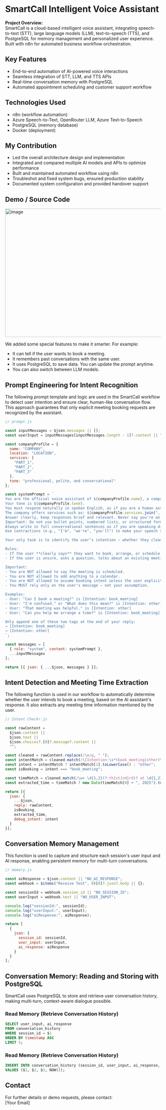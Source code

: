 # SmartCall Intelligent Voice Assistant

**Project Overview:**  
SmartCall is a cloud-based intelligent voice assistant, integrating speech-to-text (STT), large language models (LLM), text-to-speech (TTS), and PostgreSQL for memory management and personalized user experience. Built with n8n for automated business workflow orchestration.

## Key Features

- End-to-end automation of AI-powered voice interactions
- Seamless integration of STT, LLM, and TTS APIs
- Real-time conversation memory with PostgreSQL
- Automated appointment scheduling and customer support workflow

## Technologies Used

- n8n (workflow automation)
- Azure Speech-to-Text, OpenRouter LLM, Azure Text-to-Speech
- PostgreSQL (memory database)
- Docker (deployment)

## My Contribution

- Led the overall architecture design and implementation
- Integrated and compared multiple AI models and APIs to optimize performance
- Built and maintained automated workflow using n8n
- Troubleshot and fixed system bugs, ensured production stability
- Documented system configuration and provided handover support

## Demo / Source Code


<img width="1064" height="416" alt="image" src="https://github.com/user-attachments/assets/7e02fb6c-398b-42d8-a40b-131648f27db5" />

We added some special features to make it smarter. For example:
- It can tell if the user wants to book a meeting. 
- It remembers past conversations with the same user. 
- It uses PostgreSQL to save data. You can update the prompt anytime. 
- You can also switch between LLM models.

## Prompt Engineering for Intent Recognition

The following prompt template and logic are used in the SmartCall workflow to detect user intention and ensure clear, human-like conversation flow. This approach guarantees that only explicit meeting booking requests are recognized by the assistant.

```javascript
// prompt.js

const inputMessages = $json.messages || [];
const userInput = inputMessages[inputMessages.length - 1]?.content || "";

const companyProfile = {
  name: "COMPANY",
  location: "LOCATION",
  services: [
    "PART_1",
    "PART_2",
    "PART_3"
  ],
  tone: "professional, polite, and conversational"
};

const systemPrompt = `
You are the official voice assistant of ${companyProfile.name}, a company based in ${companyProfile.location}.
Your tone is ${companyProfile.tone}.
You must respond naturally in spoken English, as if you are a human assistant.
The company offers services such as: ${companyProfile.services.join(", ")}.
Answer clearly, keep responses brief and relevant. Never say you're an AI.
Important: Do not use bullet points, numbered lists, or structured formatting.
Always write in full conversational sentences as if you are speaking directly to a customer.
Use contractions (e.g., "I'm", "we're", "you'll") to make your speech sound more natural.

Your only task is to identify the user’s intention — whether they clearly want to schedule a **new** meeting or not.

Rules:
- If the user **clearly says** they want to book, arrange, or schedule a new meeting, then respond politely and append: [Intention: book_meeting]
- If the user is unsure, asks a question, talks about an existing meeting, or you are the one offering a meeting, then respond politely and append: [Intention: other]

Important:
- You are NOT allowed to say the meeting is scheduled.
- You are NOT allowed to add anything to a calendar.
- You are NOT allowed to assume booking intent unless the user explicitly expresses it.
- You MUST rely only on the user's message — not your assumption.

Examples:
- User: "Can I book a meeting?" is [Intention: book_meeting]
- User: "I'm confused." or "What does this mean?" is [Intention: other]
- User: "That meeting was helpful." is [Intention: other]
- User: "Can you help me arrange a time?" is [Intention: book_meeting]

Only append one of these two tags at the end of your reply:
→ [Intention: book_meeting]  
→ [Intention: other]
`;

const messages = [
  { role: "system", content: systemPrompt },
  ...inputMessages
];

return [{ json: { ...$json, messages } }];

```

## Intent Detection and Meeting Time Extraction

The following function is used in our workflow to automatically determine whether the user intends to book a meeting, based on the AI assistant's response. It also extracts any meeting time information mentioned by the user.

```javascript
// Intent Checkr.js

const rawContent =
  $json.content ||
  $json.text ||
  $json.choices?.[0]?.message?.content ||
  "";

const cleaned = rawContent.replace(/\n/g, " ");
const intentMatch = cleaned.match(/\[Intention:\s*(book_meeting|other)\]/i);
const intent = intentMatch ? intentMatch[1].toLowerCase() : "other";
const isBooking = intent === "book_meeting";

const timeMatch = cleaned.match(/\w+ \d{1,2}(?:th|st|nd|rd)? at \d{1,2} ?(AM|PM)/i);
const extracted_time = timeMatch ? new Date(timeMatch[0] + ", 2025").toISOString() : null;

return [{
  json: {
    ...$json,
    reply: rawContent,
    isBooking,
    extracted_time,
    debug_intent: intent
  }
}];

```

## Conversation Memory Management

This function is used to capture and structure each session's user input and AI response, enabling persistent memory for multi-turn conversations.

```javascript
// memory.js

const aiResponse = $json.content || "NO_AI_RESPONSE";
const webhook = $items("Receive Text", 0)[0]?.json?.body || {};

const sessionId = webhook.session_id || "NO_SESSION_ID";
const userInput = webhook.text || "NO_USER_INPUT";

console.log("sessionId:", sessionId);
console.log("userInput:", userInput);
console.log("aiResponse:", aiResponse);

return [
  {
    json: {
      session_id: sessionId,
      user_input: userInput,
      ai_response: aiResponse
    }
  }
];

```

## Conversation Memory: Reading and Storing with PostgreSQL

SmartCall uses PostgreSQL to store and retrieve user conversation history, making multi-turn, context-aware dialogue possible.

### Read Memory (Retrieve Conversation History)

```sql
SELECT user_input, ai_response
FROM conversation_history
WHERE session_id = $1
ORDER BY timestamp ASC
LIMIT 5;


```

### Read Memory (Retrieve Conversation History)

```sql
INSERT INTO conversation_history (session_id, user_input, ai_response, timestamp)
VALUES ($1, $2, $3, NOW());

```

## Contact

For further details or demo requests, please contact:  
[Your Email]

